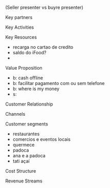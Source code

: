 (Seller presenter vs buyre presenter)




Key partners




Key Activities


Key Resources

- recarga no cartao de credito
- saldo do iFood?
- 


Value Proposition

- b: cash offline
- b: facilitar pagamento com ou sem telefone
- b: where is my money
- s: 

Customer Relationship 



Channels


Customer segments

- restaurantes
- comercios e eventos locais
- quermece
- padoca
- ana e a padoca
- tati açaí

Cost Structure


Revenue Streams



